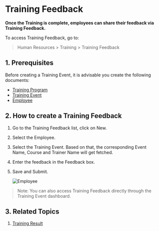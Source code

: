 # Training Feedback

**Once the Training is complete, employees can share their feedback via Training Feedback.**

To access Training Feedback, go to:
> Human Resources > Training > Training Feedback


## 1. Prerequisites

Before creating a Training Event, it is advisable you create the following documents:

* [Training Program](/docs/user/manual/en/human-resources/training-program)
* [Training Event](/docs/user/manual/en/human-resources/training-event)
* [Employee](/docs/user/manual/en/human-resources/employee)


## 2. How to create a Training Feedback

1. Go to the Training Feedback list, click on New.
1. Select the Employee.
1. Select the Training Event. Based on that, the corresponding Event Name, Course and Trainer Name will get fetched.
1. Enter the feedback in the Feedback box.
1. Save and Submit.

    <img class="screenshot" alt="Employee" src="{{docs_base_url}}/assets/img/human-resources/training-feedback.png">

> Note: You can also access Training Feedback directly through the Training Event dashboard. 

## 3. Related Topics

1. [Training Result](/docs/user/manual/en/human-resources/training-result)